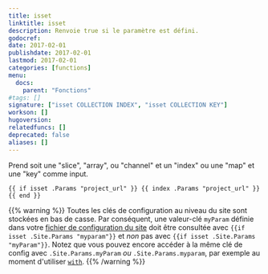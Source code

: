 ```yaml
---
title: isset
linktitle: isset
description: Renvoie true si le paramètre est défini.
godocref:
date: 2017-02-01
publishdate: 2017-02-01
lastmod: 2017-02-01
categories: [functions]
menu:
  docs:
    parent: "Fonctions"
#tags: []
signature: ["isset COLLECTION INDEX", "isset COLLECTION KEY"]
workson: []
hugoversion:
relatedfuncs: []
deprecated: false
aliases: []
---
```


Prend soit une "slice", "array", ou "channel" et un "index" ou une "map" et une "key" comme input.

```
{{ if isset .Params "project_url" }} {{ index .Params "project_url" }}{{ end }}
```

{{% warning %}}
Toutes les clés de configuration au niveau du site sont stockées en bas de casse. Par conséquent, une valeur-clé `myParam` définie dans votre [fichier de configuration du site](/demarrage/configuration/) doit être consultée avec `{{if isset .Site.Params "myparam"}}` et *non* pas avec `{{if isset .Site.Params "myParam"}}`. Notez que vous pouvez encore accéder à la même clé de config avec `.Site.Params.myParam` *ou* `.Site.Params.myparam`, par exemple au moment d'utiliser [`with`](/fonctions/with).
{{% /warning %}}

